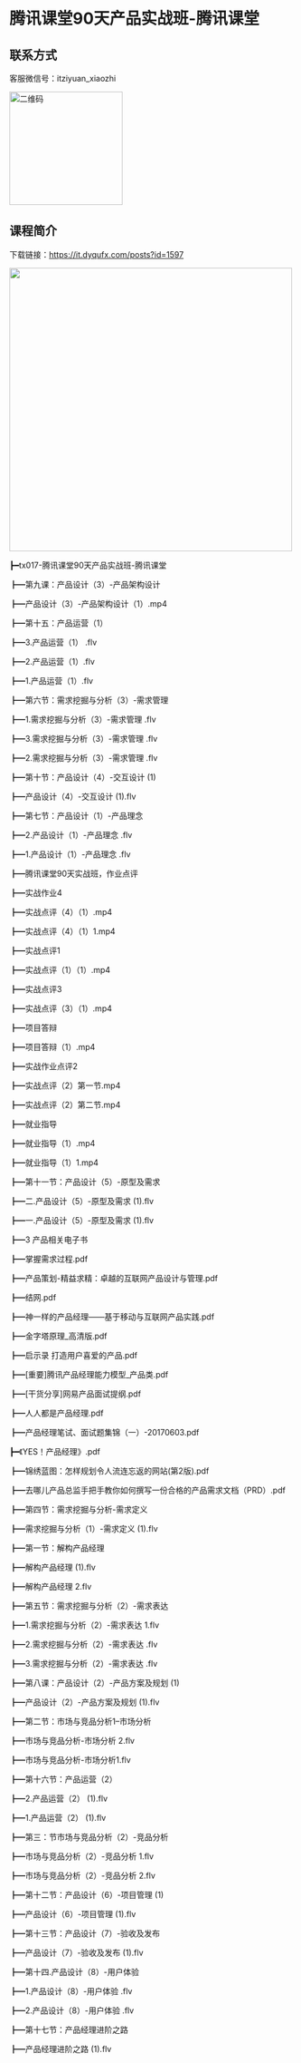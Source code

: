 # 腾讯课堂90天产品实战班-腾讯课堂

## 联系方式

客服微信号：itziyuan_xiaozhi

<img src="https://ziyuanyun.oss-cn-guangzhou.aliyuncs.com/common/20240614073449/666b82192834a.jpg" width="200" height="200" alt="二维码">

## 课程简介

下载链接：https://it.dyqufx.com/posts?id=1597

<img src="https://ziyuanyun.oss-cn-guangzhou.aliyuncs.com/yun/20240515183242/66448f4ad8585.jpg" width="500" alt="">

  ┣━tx017-腾讯课堂90天产品实战班-腾讯课堂

 ┣━第九课：产品设计（3）-产品架构设计

 ┣━产品设计（3）-产品架构设计（1）.mp4

 ┣━第十五：产品运营（1）

 ┣━3.产品运营（1） .flv

 ┣━2.产品运营（1）.flv

 ┣━1.产品运营（1）.flv

 ┣━第六节：需求挖掘与分析（3）-需求管理

 ┣━1.需求挖掘与分析（3）-需求管理 .flv

 ┣━3.需求挖掘与分析（3）-需求管理 .flv

 ┣━2.需求挖掘与分析（3）-需求管理 .flv

 ┣━第十节：产品设计（4）-交互设计 (1)

 ┣━产品设计（4）-交互设计 (1).flv

 ┣━第七节：产品设计（1）-产品理念

 ┣━2.产品设计（1）-产品理念 .flv

 ┣━1.产品设计（1）-产品理念 .flv

 ┣━腾讯课堂90天实战班，作业点评

 ┣━实战作业4

 ┣━实战点评（4）（1）.mp4

 ┣━实战点评（4）（1）1.mp4

 ┣━实战点评1

 ┣━实战点评（1）（1）.mp4

 ┣━实战点评3

 ┣━实战点评（3）（1）.mp4

 ┣━项目答辩

 ┣━项目答辩（1）.mp4

 ┣━实战作业点评2

 ┣━实战点评（2）第一节.mp4

 ┣━实战点评（2）第二节.mp4

 ┣━就业指导

 ┣━就业指导（1）.mp4

 ┣━就业指导（1）1.mp4

 ┣━第十一节：产品设计（5）-原型及需求

 ┣━二.产品设计（5）-原型及需求 (1).flv

 ┣━一.产品设计（5）-原型及需求 (1).flv

 ┣━3 产品相关电子书

 ┣━掌握需求过程.pdf

 ┣━产品策划-精益求精：卓越的互联网产品设计与管理.pdf

 ┣━结网.pdf

 ┣━神一样的产品经理——基于移动与互联网产品实践.pdf

 ┣━金字塔原理_高清版.pdf

 ┣━启示录 打造用户喜爱的产品.pdf

 ┣━[重要]腾讯产品经理能力模型_产品类.pdf

 ┣━[干货分享]网易产品面试提纲.pdf

 ┣━人人都是产品经理.pdf

 ┣━产品经理笔试、面试题集锦（一）-20170603.pdf

 ┣━《YES！产品经理》.pdf

 ┣━锦绣蓝图：怎样规划令人流连忘返的网站(第2版).pdf

 ┣━去哪儿产品总监手把手教你如何撰写一份合格的产品需求文档（PRD）.pdf

 ┣━第四节：需求挖掘与分析-需求定义

 ┣━需求挖掘与分析（1）-需求定义 (1).flv

 ┣━第一节：解构产品经理

 ┣━解构产品经理 (1).flv

 ┣━解构产品经理 2.flv

 ┣━第五节：需求挖掘与分析（2）-需求表达

 ┣━1.需求挖掘与分析（2）-需求表达 1.flv

 ┣━2.需求挖掘与分析（2）-需求表达 .flv

 ┣━3.需求挖掘与分析（2）-需求表达 .flv

 ┣━第八课：产品设计（2）-产品方案及规划 (1)

 ┣━产品设计（2）-产品方案及规划 (1).flv

 ┣━第二节：市场与竞品分析1&#8211;市场分析

 ┣━市场与竞品分析-市场分析 2.flv

 ┣━市场与竞品分析-市场分析1.flv

 ┣━第十六节：产品运营（2）

 ┣━2.产品运营（2） (1).flv

 ┣━1.产品运营（2） (1).flv

 ┣━第三：节市场与竞品分析（2）-竞品分析

 ┣━市场与竞品分析（2）-竞品分析 1.flv

 ┣━市场与竞品分析（2）-竞品分析 2.flv

 ┣━第十二节：产品设计（6）-项目管理 (1)

 ┣━产品设计（6）-项目管理 (1).flv

 ┣━第十三节：产品设计（7）-验收及发布

 ┣━产品设计（7）-验收及发布 (1).flv

 ┣━第十四.产品设计（8）-用户体验

 ┣━1.产品设计（8）-用户体验 .flv

 ┣━2.产品设计（8）-用户体验 .flv

 ┣━第十七节：产品经理进阶之路

 ┣━产品经理进阶之路 (1).flv

  